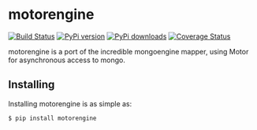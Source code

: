 motorengine
===========

[![Build Status](https://travis-ci.org/heynemann/motorengine.png?branch=master)](https://travis-ci.org/heynemann/motorengine)
[![PyPi version](https://pypip.in/v/motorengine/badge.png)](https://crate.io/packages/$REPO/)
[![PyPi downloads](https://pypip.in/d/motorengine/badge.png)](https://crate.io/packages/$REPO/)
[![Coverage Status](https://coveralls.io/repos/heynemann/motorengine/badge.png?branch=master)](https://coveralls.io/r/heynemann/wight?branch=master)

motorengine is a port of the incredible mongoengine mapper, using Motor for asynchronous access to mongo.

Installing
----------

Installing motorengine is as simple as:

    $ pip install motorengine
